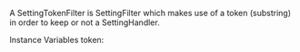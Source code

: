 A SettingTokenFilter is SettingFilter which makes use of a token (substring) in order to keep or not a SettingHandler.Instance Variables	token:		<String>